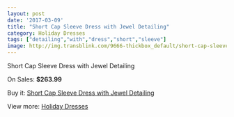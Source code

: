 ```yaml
---
layout: post
date: '2017-03-09'
title: "Short Cap Sleeve Dress with Jewel Detailing"
category: Holiday Dresses
tags: ["detailing","with","dress","short","sleeve"]
image: http://img.transblink.com/9666-thickbox_default/short-cap-sleeve-dress-with-jewel-detailing.jpg
---
```

Short Cap Sleeve Dress with Jewel Detailing

On Sales: **$263.99**
<a href="https://www.transblink.com/en/holiday-dresses/3145-short-cap-sleeve-dress-with-jewel-detailing.html"><amp-img layout="responsive" width="600" height="600" src="//img.transblink.com/9666-thickbox_default/short-cap-sleeve-dress-with-jewel-detailing.jpg" alt="Short Cap Sleeve Dress with Jewel Detailing 0" /></a>
<a href="https://www.transblink.com/en/holiday-dresses/3145-short-cap-sleeve-dress-with-jewel-detailing.html"><amp-img layout="responsive" width="600" height="600" src="//img.transblink.com/9668-thickbox_default/short-cap-sleeve-dress-with-jewel-detailing.jpg" alt="Short Cap Sleeve Dress with Jewel Detailing 1" /></a>
<a href="https://www.transblink.com/en/holiday-dresses/3145-short-cap-sleeve-dress-with-jewel-detailing.html"><amp-img layout="responsive" width="600" height="600" src="//img.transblink.com/9667-thickbox_default/short-cap-sleeve-dress-with-jewel-detailing.jpg" alt="Short Cap Sleeve Dress with Jewel Detailing 2" /></a>

Buy it: [Short Cap Sleeve Dress with Jewel Detailing](https://www.transblink.com/en/holiday-dresses/3145-short-cap-sleeve-dress-with-jewel-detailing.html "Short Cap Sleeve Dress with Jewel Detailing")

View more: [Holiday Dresses](https://www.transblink.com/en/8-holiday-dresses "Holiday Dresses")